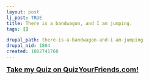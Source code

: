 ```yaml
--- 
layout: post
lj_post: TRUE
title: There is a bandwagon, and I am jumping.
tags: []

drupal_path: there-is-a-bandwagon-and-i-am-jumping
drupal_nid: 1804
created: 1082741760
---
```

<B><FONT SIZE="4"><A HREF="http://www.quizyourfriends.com/takequiz.php?quizname=040423183542-Know~p20Your~p20Verbs">Take my Quiz on QuizYourFriends.com!</a></font></b>
